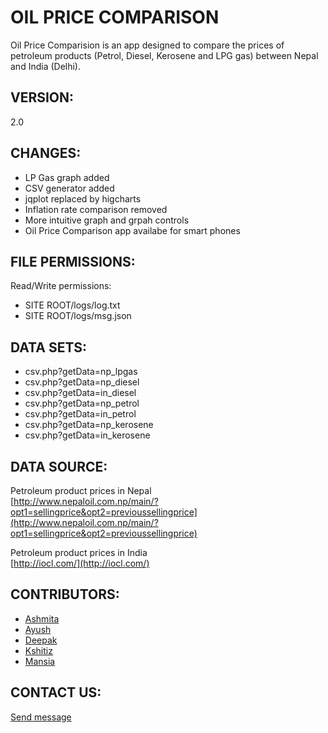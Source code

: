 OIL PRICE COMPARISON
====================

Oil Price Comparision is an app designed to compare the prices of petroleum products (Petrol, Diesel, Kerosene and LPG gas) between Nepal and India (Delhi).


VERSION:
--------
2.0


CHANGES:
--------
* LP Gas graph added
* CSV generator added
* jqplot replaced by higcharts
* Inflation rate comparison removed
* More intuitive graph and grpah controls
* Oil Price Comparison app availabe for smart phones


FILE PERMISSIONS:
-----------------

Read/Write permissions:
* SITE ROOT/logs/log.txt
* SITE ROOT/logs/msg.json


DATA SETS:
----------

* csv.php?getData=np_lpgas
* csv.php?getData=np_diesel
* csv.php?getData=in_diesel
* csv.php?getData=np_petrol
* csv.php?getData=in_petrol
* csv.php?getData=np_kerosene
* csv.php?getData=in_kerosene


DATA SOURCE:
------------

Petroleum product prices in Nepal  
[http://www.nepaloil.com.np/main/?opt1=sellingprice&opt2=previoussellingprice](http://www.nepaloil.com.np/main/?opt1=sellingprice&opt2=previoussellingprice)

Petroleum product prices in India  
[http://iocl.com/](http://iocl.com/)


CONTRIBUTORS:
-------------
* [Ashmita](http://about.me/mishraashmita)
* [Ayush](http://about.me/ayushmaharjan)
* [Deepak](http://about.me/deepsadhi)
* [Kshitiz](http://about.me/kshitiztiwari)
* [Mansia](http://about.me/manisapanta)


CONTACT US:
-----------
[Send message](https://docs.google.com/forms/d/1bb0juZ34QkSG7zBhnDjhMqDLh3GTNHWObJE8dbypqLw/viewform)

